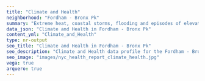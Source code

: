 ```yaml
---
title: "Climate and Health"
neighborhood: "Fordham - Bronx Pk"
summary: "Extreme heat, coastal storms, flooding and episodes of elevated ozone are climate-related hazards that may increase with climate change and have important public health impacts in New York City. Extreme weather can cause power outages, which also threaten public health. This report provides neighborhood indicators of climate-related hazards, vulnerability and health impacts."
data_json: "Climate and Health in Fordham - Bronx Pk"
content_yml: "Climate_and_Health"
type: nr-output
seo_title: "Climate and Health in Fordham - Bronx Pk"
seo_description: "Climate and Health data profile for the Fordham - Bronx Pk neighborhood of NYC."
seo_image: "images/nyc_health_report_climate_health.jpg"
vega: true
arquero: true
---
```

